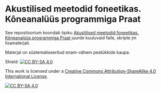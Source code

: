 # Akustilised meetodid foneetikas. Kõneanalüüs programmiga Praat

See repositoorium koondab õpiku [Akustilised meetodid foneetikas. Kõneanalüüs programmiga Praat](https://kodu.ut.ee/~partel/foneetika-programmiga-praat/) juurde kuuluvaid faile, skripte jm lisamaterjali.

Materjal on süstematiseeritud enam-vähem peatükkide kaupa.



Shield: [![CC BY-SA 4.0][cc-by-sa-shield]][cc-by-sa]

This work is licensed under a
[Creative Commons Attribution-ShareAlike 4.0 International License][cc-by-sa].

[![CC BY-SA 4.0][cc-by-sa-image]][cc-by-sa]

[cc-by-sa]: http://creativecommons.org/licenses/by-sa/4.0/
[cc-by-sa-image]: https://licensebuttons.net/l/by-sa/4.0/88x31.png
[cc-by-sa-shield]: https://img.shields.io/badge/License-CC%20BY--SA%204.0-lightgrey.svg
